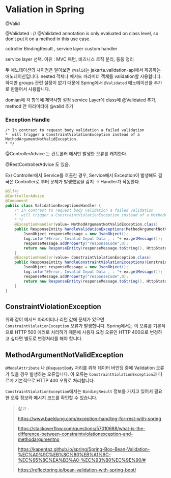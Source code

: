# Valiation in Spring

@Valid

@Validated : // @Validated annotation is only evaluated on class level, so don’t put it on a method in this use case.



cotroller BindingResult , service layer custom handler 

service layer  선택. 이유 : MVC 패턴, 비즈니스 로직 분리, 등등 정리



두 애노테이션의 차이점은 알아보면 `@Valid`는 jakarta.validation-api에서 제공하는 애노테이션입니다. nested 객체나 메서드 파라미터 객체를 validation할 사용합니다. 하지만 groups 관련 설정이 없기 때문에 Spring에서 `@Validated` 애노테이션을 추가로 만들어서 사용합니다.



domian에 각 항목에 제약사항 설정 service Layer에 class에  @Validated 추가,  method 안 파라미터에 @valid 추가



### Exception Handle

```
/* In contrast to request body validation a failed validation
*  will trigger a ConstraintViolationException instead of a MethodArgumentNotValidException.
* */
```



@ControllerAdvice 는 컨트롤러 에서만 발생한 오류를 캐치한다.

@RestControllerAdvice 도 있음.

Ex) Controller에서 Service를 호출한 경우, Service에서 Exception이 발생해도 결국은 Controller로 부터 문제가 발생했음을 감지 → Handler가 작동한다.

```java
@Slf4j
@ControllerAdvice
@Component
public class ValidationExceptionsHandler {
    /* In contrast to request body validation a failed validation
    *  will trigger a ConstraintViolationException instead of a MethodArgumentNotValidException.
    * */
    @ExceptionHandler(value= MethodArgumentNotValidException.class)
    public ResponseEntity handleValidationExceptions(MethodArgumentNotValidException ex){
        JsonObject responseMessage = new JsonObject();
        log.info("#Error, Invalid Input Data , : "+ ex.getMessage());
        responseMessage.addProperty("responseCode",0);
        return new ResponseEntity(responseMessage.toString(), HttpStatus.OK);
    }
    @ExceptionHandler(value= ConstraintViolationException.class)
    public ResponseEntity handleConstraintViolationExceptions(ConstraintViolationException ex){
        JsonObject responseMessage = new JsonObject();
        log.info("#Error, Invalid Input Data , : "+ ex.getMessage());
        responseMessage.addProperty("responseCode",0);
        return new ResponseEntity(responseMessage.toString(), HttpStatus.OK);
    }
}
```



## ConstraintViolationException

위와 같이 메서드 파라미터나 리턴 값에 문제가 있으면 `ConstraintViolationException` 오류가 발생합니다. Spring에서는 이 오류를 기본적으로 HTTP 500 에러로 처리하기 때문에 사용자 요청 오류인 HTTP 400으로 변경하고 싶다면 별도로 변경처리를 해야 합니다.

## MethodArgumentNotValidException

`@ModelAttribute` 나 `@RequestBody` 처리를 위해 데이터 바인딩 중에 Validation 오류가 있을 경우 발생하는 오류입니다. 이 오류는 `ConstraintViolationException`과 다르게 기본적으로 HTTP 400 오류로 처리합니다.

`ConstraintViolationException`에서는 `BindingResult` 정보를 가지고 있어서 필요한 오류 정보와 메시지 코드를 확인할 수 있습니다.





> 참고 :
>
> https://www.baeldung.com/exception-handling-for-rest-with-spring
>
> https://stackoverflow.com/questions/57010688/what-is-the-difference-between-constraintviolationexception-and-methodargumentno
>
> https://kapentaz.github.io/spring/Spring-Boo-Bean-Validation-%EC%A0%9C%EB%8C%80%EB%A1%9C-%EC%95%8C%EA%B3%A0-%EC%93%B0%EC%9E%90/#
>
> https://reflectoring.io/bean-validation-with-spring-boot/
